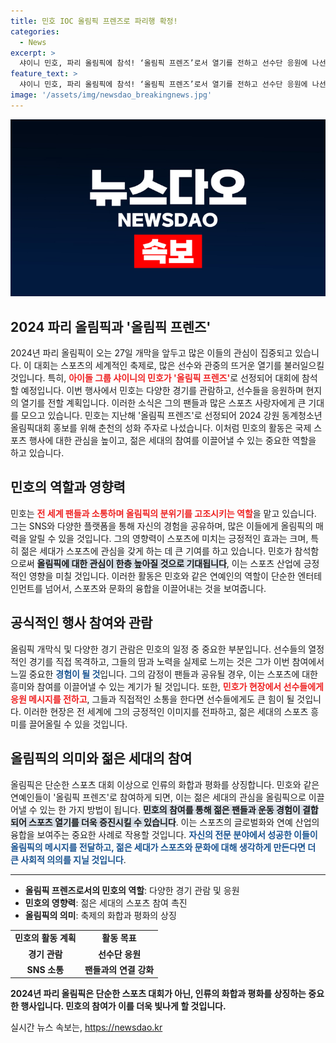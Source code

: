 ```yaml
---
title: 민호 IOC 올림픽 프렌즈로 파리행 확정!
categories:
  - News
excerpt: >
  샤이니 민호, 파리 올림픽에 참석! ‘올림픽 프렌즈’로서 열기를 전하고 선수단 응원에 나선다. 스포츠와 K-팝의 만남이 기대된다!
feature_text: >
  샤이니 민호, 파리 올림픽에 참석! ‘올림픽 프렌즈’로서 열기를 전하고 선수단 응원에 나선다. 스포츠와 K-팝의 만남이 기대된다!
image: '/assets/img/newsdao_breakingnews.jpg'
---
```


<p><img src="/assets/img/newsdao_breakingnews.jpg" alt="pcversion 속보" /></p>

<h2 data-ke-size="size26">2024 파리 올림픽과 '올림픽 프렌즈'</h2>

<p data-ke-size="size16">2024년 파리 올림픽이 오는 27일 개막을 앞두고 많은 이들의 관심이 집중되고 있습니다. 이 대회는 스포츠의 세계적인 축제로, 많은 선수와 관중의 뜨거운 열기를 불러일으킬 것입니다. 특히, <b><span style="color: #ee2323;">아이돌 그룹 샤이니의 민호가 '올림픽 프렌즈'</span></b>로 선정되어 대회에 참석할 예정입니다. 이번 행사에서 민호는 다양한 경기를 관람하고, 선수들을 응원하며 현지의 열기를 전할 계획입니다. 이러한 소식은 그의 팬들과 많은 스포츠 사랑자에게 큰 기대를 모으고 있습니다. 민호는 지난해 '올림픽 프렌즈'로 선정되어 2024 강원 동계청소년올림픽대회 홍보를 위해 춘천의 성화 주자로 나섰습니다. 이처럼 민호의 활동은 국제 스포츠 행사에 대한 관심을 높이고, 젊은 세대의 참여를 이끌어낼 수 있는 중요한 역할을 하고 있습니다.</p>

<p data-ke-size="size16"></p>

<h2 data-ke-size="size26">민호의 역할과 영향력</h2>

<p data-ke-size="size16">민호는 <b><span style="color: #ee2323;">전 세계 팬들과 소통하며 올림픽의 분위기를 고조시키는 역할</span></b>을 맡고 있습니다. 그는 SNS와 다양한 플랫폼을 통해 자신의 경험을 공유하며, 많은 이들에게 올림픽의 매력을 알릴 수 있을 것입니다. 그의 영향력이 스포츠에 미치는 긍정적인 효과는 크며, 특히 젊은 세대가 스포츠에 관심을 갖게 하는 데 큰 기여를 하고 있습니다. 민호가 참석함으로써 <b><span style="background-color: #21538527;">올림픽에 대한 관심이 한층 높아질 것으로 기대됩니다</span></b>, 이는 스포츠 산업에 긍정적인 영향을 미칠 것입니다. 이러한 활동은 민호와 같은 연예인의 역할이 단순한 엔터테인먼트를 넘어서, 스포츠와 문화의 융합을 이끌어내는 것을 보여줍니다.</p>

<p data-ke-size="size16"></p>

<h2 data-ke-size="size26">공식적인 행사 참여와 관람</h2>

<p data-ke-size="size16">올림픽 개막식 및 다양한 경기 관람은 민호의 일정 중 중요한 부분입니다. 선수들의 열정적인 경기를 직접 목격하고, 그들의 땀과 노력을 실제로 느끼는 것은 그가 이번 참여에서 느낄 중요한 <b><span style="color: #1a5490;">경험이 될 것</span></b>입니다. 그의 감정이 팬들과 공유될 경우, 이는 스포츠에 대한 흥미와 참여를 이끌어낼 수 있는 계기가 될 것입니다. 또한, <b><span style="color: #ee2323;">민호가 현장에서 선수들에게 응원 메시지를 전하고</span></b>, 그들과 직접적인 소통을 한다면 선수들에게도 큰 힘이 될 것입니다. 이러한 현장은 전 세계에 그의 긍정적인 이미지를 전파하고, 젊은 세대의 스포츠 흥미를 끌어올릴 수 있을 것입니다.</p>

<p data-ke-size="size16"></p>

<h2 data-ke-size="size26">올림픽의 의미와 젊은 세대의 참여</h2>

<p data-ke-size="size16">올림픽은 단순한 스포츠 대회 이상으로 인류의 화합과 평화를 상징합니다. 민호와 같은 연예인들이 '올림픽 프렌즈'로 참여하게 되면, 이는 젊은 세대의 관심을 올림픽으로 이끌어낼 수 있는 한 가지 방법이 됩니다. <b><span style="background-color: #21538527;">민호의 참여를 통해 젊은 팬들과 운동 경험이 결합되어 스포츠 열기를 더욱 증진시킬 수 있습니다</span></b>. 이는 스포츠의 글로벌화와 연예 산업의 융합을 보여주는 중요한 사례로 작용할 것입니다. <b><span style="color: #1a5490;">자신의 전문 분야에서 성공한 이들이 올림픽의 메시지를 전달하고, 젊은 세대가 스포츠와 문화에 대해 생각하게 만든다면 더 큰 사회적 의의를 지닐 것입니다</span></b>.</p>

<p data-ke-size="size16"></p>

<hr />

<ul>
    <li><b>올림픽 프렌즈로서의 민호의 역할</b>: 다양한 경기 관람 및 응원</li>
    <li><b>민호의 영향력</b>: 젊은 세대의 스포츠 참여 촉진</li>
    <li><b>올림픽의 의미</b>: 축제의 화합과 평화의 상징</li>
</ul>

<p data-ke-size="size16"></p>

<table style="width: 100%;">
    <tr>
        <td style="text-align: center; height: 17px;"><b>민호의 활동 계획</b></td>
        <td style="text-align: center; height: 17px;"><b>활동 목표</b></td>
    </tr>
    <tr>
        <td style="text-align: center; height: 17px;"><b>경기 관람</b></td>
        <td style="text-align: center; height: 17px;"><b>선수단 응원</b></td>
    </tr>
    <tr>
        <td style="text-align: center; height: 17px;"><b>SNS 소통</b></td>
        <td style="text-align: center; height: 17px;"><b>팬들과의 연결 강화</b></td>
    </tr>
</table>

<p data-ke-size="size16"></p>

<p><b>2024년 파리 올림픽은 단순한 스포츠 대회가 아닌, 인류의 화합과 평화를 상징하는 중요한 행사입니다. 민호의 참여가 이를 더욱 빛나게 할 것입니다.</b></p>
실시간 뉴스 속보는, <a href="https://newsdao.kr" rel="dofollow">https://newsdao.kr</a>


